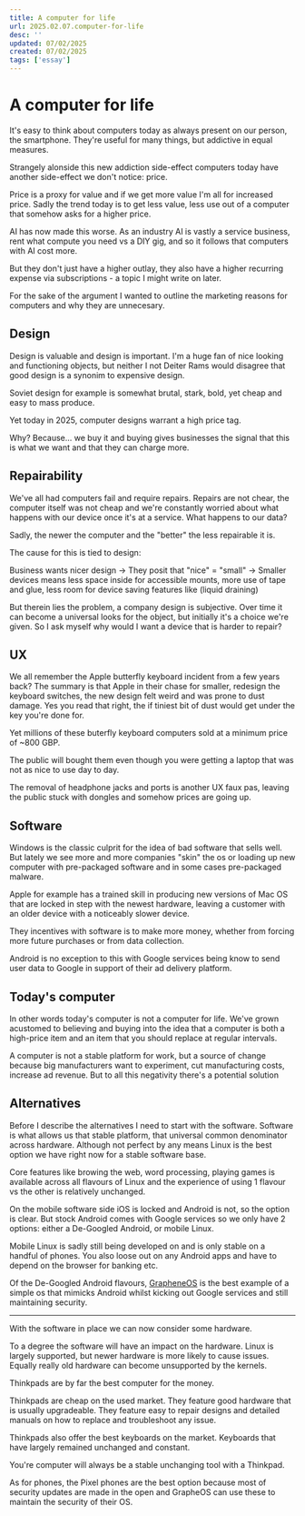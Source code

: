 ```yaml
---
title: A computer for life
url: 2025.02.07.computer-for-life
desc: ''
updated: 07/02/2025
created: 07/02/2025
tags: ['essay']
---
```


# A computer for life

It's easy to think about computers today as always present on our person, the smartphone. They're useful for many things, but addictive in equal measures.

Strangely alonside this new addiction side-effect computers today have another side-effect we don't notice: price. 

Price is a proxy for value and if we get more value I'm all for increased price. Sadly the trend today is to get less value, less use out of a computer that somehow asks for a higher price.

AI has now made this worse. As an industry AI is vastly a service business, rent what compute you need vs a DIY gig, and so it follows that computers with AI cost more. 

But they don't just have a higher outlay, they also have a higher recurring expense via subscriptions - a topic I might write on later.

For the sake of the argument I wanted to outline the marketing reasons for computers and why they are unnecesary. 

## Design

Design is valuable and design is important. I'm a huge fan of nice looking and functioning objects, but neither I not Deiter Rams would disagree that good design is a synonim to expensive design. 

Soviet design for example is somewhat brutal, stark, bold, yet cheap and easy to mass produce. 

Yet today in 2025, computer designs warrant a high price tag. 

Why? Because... we buy it and buying gives businesses the signal that this is what we want and that they can charge more.

## Repairability

We've all had computers fail and require repairs. Repairs are not chear, the computer itself was not cheap and we're constantly worried about what happens with our device once it's at a service. What happens to our data? 

Sadly, the newer the computer and the "better" the less repairable it is. 

The cause for this is tied to design: 

Business wants nicer design -> They posit that "nice" = "small" -> Smaller devices means less space inside for accessible mounts, more use of tape and glue, less room for device saving features like (liquid draining)

But therein lies the problem, a company design is subjective. Over time it can become a universal looks for the object, but initially it's a choice we're given. 
So I ask myself why would I want a device that is harder to repair?

## UX 

We all remember the Apple butterfly keyboard incident from a few years back? The summary is that Apple in their chase for smaller, redesign the keyboard switches, the new design felt weird and was prone to dust damage. Yes you read that right, the if tiniest bit of dust would get under the key you're done for. 

Yet millions of these buterfly keyboard computers sold at a minimum price of ~800 GBP. 

The public will bought them even though you were getting a laptop that was not as nice to use day to day. 

The removal of headphone jacks and ports is another UX faux pas, leaving the public stuck with dongles and somehow prices are going up. 

## Software

Windows is the classic culprit for the idea of bad software that sells well. But lately we see more and more companies "skin" the os or loading up new computer with pre-packaged software and in some cases pre-packaged malware. 

Apple for example has a trained skill in producing new versions of Mac OS that are locked in step with the newest hardware, leaving a customer with an older device with a noticeably slower device. 

They incentives with software is to make more money, whether from forcing more future purchases or from data collection. 

Android is no exception to this with Google services being know to send user data to Google in support of their ad delivery platform.

## Today's computer

In other words today's computer is not a computer for life. We've grown acustomed to believing and buying into the idea that a computer is both a high-price item and an item that you should replace at regular intervals. 

A computer is not a stable platform for work, but a source of change because big manufacturers want to experiment, cut manufacturing costs, increase ad revenue. 
But to all this negativity there's a potential solution

## Alternatives

Before I describe the alternatives I need to start with the software. Software is what allows us that stable platform, that universal common denominator across hardware. Although not perfect by any means Linux is the best option we have right now for a stable software base. 

Core features like browing the web, word processing, playing games is available across all flavours of Linux and the experience of using 1 flavour vs the other is relatively unchanged. 

On the mobile software side iOS is locked and Android is not, so the option is clear. But stock Android comes with Google services so we only have 2 options: either a De-Googled Android, or mobile Linux. 

Mobile Linux is sadly still being developed on and is only stable on a handful of phones. You also loose out on any Android apps and have to depend on the browser for banking etc. 

Of the De-Googled Android flavours, [GrapheneOS](https://grapheneos.org/) is the best example of a simple os that mimicks Android whilst kicking out Google services and still maintaining security. 

--- 

With the software in place we can now consider some hardware. 

To a degree the software will have an impact on the hardware. Linux is largely supported, but newer hardware is more likely to cause issues. Equally really old hardware can become unsupported by the kernels. 

Thinkpads are by far the best computer for the money. 

Thinkpads are cheap on the used market. They feature good hardware that is usually upgradeable. They feature easy to repair designs and detailed manuals on how to replace and troubleshoot any issue. 

Thinkpads also offer the best keyboards on the market. Keyboards that have largely remained unchanged and constant. 

You're computer will always be a stable unchanging tool with a Thinkpad. 

As for phones, the Pixel phones are the best option because most of security updates are made in the open and GrapheOS can use these to maintain the security of their OS. 
